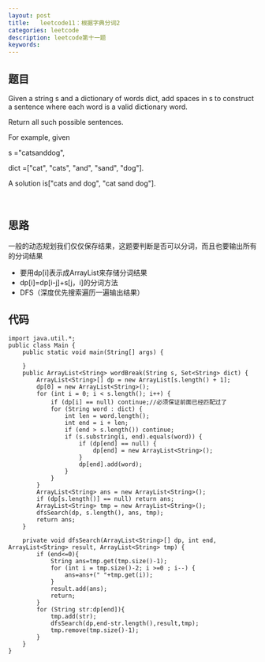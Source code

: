 ```yaml
---
layout: post
title:   leetcode11：根据字典分词2
categories: leetcode
description: leetcode第十一题
keywords: 
---
```



## 题目

Given a string s and a dictionary of words dict, add spaces in s to construct a sentence where each word is a valid dictionary word.

Return all such possible sentences.

For example, given

s ="catsanddog",

dict =["cat", "cats", "and", "sand", "dog"].

A solution is["cats and dog", "cat sand dog"].

 

## 思路

一般的动态规划我们仅仅保存结果，这题要判断是否可以分词，而且也要输出所有的分词结果

 * 要用dp[i]表示成ArrayList<String>来存储分词结果
 * dp[i]=dp[i-j]+s[j，i]的分词方法
 * DFS（深度优先搜索遍历一遍输出结果）

## 代码



	import java.util.*;
	public class Main {
		public static void main(String[] args) {
			
		}
		public ArrayList<String> wordBreak(String s, Set<String> dict) {
	        ArrayList<String>[] dp = new ArrayList[s.length() + 1];
	        dp[0] = new ArrayList<String>();
	        for (int i = 0; i < s.length(); i++) {
	            if (dp[i] == null) continue;//必须保证前面已经匹配过了
	            for (String word : dict) {
	                int len = word.length();
	                int end = i + len;
	                if (end > s.length()) continue;
	                if (s.substring(i, end).equals(word)) {
	                    if (dp[end] == null) {
	                        dp[end] = new ArrayList<String>();
	                    }
	                    dp[end].add(word);
	                }
	            }
	        }
	        ArrayList<String> ans = new ArrayList<String>();
	        if (dp[s.length()] == null) return ans;
	        ArrayList<String> tmp = new ArrayList<String>();
	        dfsSearch(dp, s.length(), ans, tmp);
	        return ans;
	    }
	
	    private void dfsSearch(ArrayList<String>[] dp, int end, ArrayList<String> result, ArrayList<String> tmp) {
	        if (end<=0){
	            String ans=tmp.get(tmp.size()-1);
	            for (int i = tmp.size()-2; i >=0 ; i--) {
	                ans=ans+(" "+tmp.get(i));
	            }
	            result.add(ans);
	            return;
	        }
	        for (String str:dp[end]){
	            tmp.add(str);
	            dfsSearch(dp,end-str.length(),result,tmp);
	            tmp.remove(tmp.size()-1);
	        }
	    }	
	}
